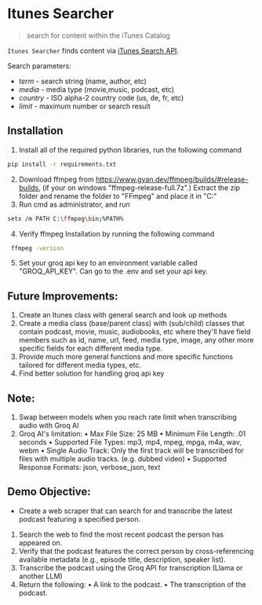 # Itunes Searcher

> search for content within the iTunes Catalog

`Itunes Searcher` finds content via [iTunes Search API](https://developer.apple.com/library/archive/documentation/AudioVideo/Conceptual/iTuneSearchAPI/index.html).

Search parameters:
-   _term_ - search string (name, author, etc)
-   _media_ - media type (movie,music, podcast, etc)
-   _country_ - ISO alpha-2 country code (us, de, fr, etc)
-   _limit_ - maximum number or search result

## Installation

1. Install all of the required python libraries, run the following command 
```sh
pip install -r requirements.txt
```
2. Download ffmpeg from https://www.gyan.dev/ffmpeg/builds/#release-builds, (if your on windows "ffmpeg-release-full.7z".) Extract the zip folder and rename the folder to "FFmpeg" and place it in "C:\"
3. Run cmd as administrator, and run 
```sh
setx /m PATH C:\ffmpeg\bin;%PATH%
```
4. Verify ffmpeg Installation by running the following command 
```sh
 ffmpeg -version
 ```
5. Set your groq api key to an environment variable called "GROQ_API_KEY". Can go to the .env and  set your api key.

## Future Improvements:
1. Create an Itunes class with general search and look up methods
2. Create a media class (base/parent class) with (sub/child) classes that contain podcast, movie, music, audiobooks, etc where they'll have field members such as id, name, url, feed, media type, image, any other more specific fields for each different media type. 
3. Provide much more general functions and more specific functions tailored for different media types, etc. 
4. Find better solution for handling groq api key

## Note: 
1. Swap between models when you reach rate limit when transcribing audio with Groq AI
2. Groq AI's limitation:
    • Max File Size: 25 MB
    • Minimum File Length: .01 seconds
    • Supported File Types: mp3, mp4, mpeg, mpga, m4a, wav, webm
    • Single Audio Track: Only the first track will be transcribed for files with multiple audio tracks. (e.g. dubbed video)
    • Supported Response Formats: json, verbose_json, text

## Demo Objective:
- Create a web scraper that can search for and transcribe the latest podcast featuring a specified person.
1. Search the web to find the most recent podcast the person has appeared on.
2. Verify that the podcast features the correct person by cross-referencing available metadata (e.g., episode title, description, speaker list).
3. Transcribe the podcast using the Groq API for transcription (Llama or another LLM)
4. Return the following:
    • A link to the podcast.
    • The transcription of the podcast.

